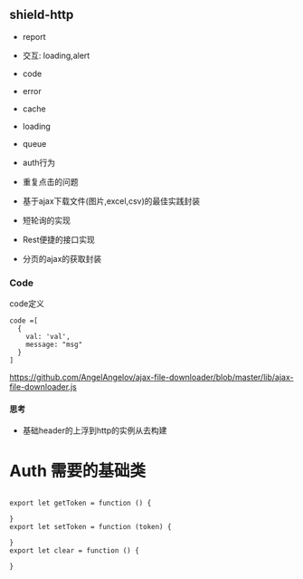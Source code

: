 ## shield-http
  - report
  - 交互: loading,alert
  - code
  - error 
  - cache
  - loading
  - queue
  - auth行为
  - 重复点击的问题
  
  
  - 基于ajax下载文件(图片,excel,csv)的最佳实践封装
  - 短轮询的实现
  -  Rest便捷的接口实现
  
  - 分页的ajax的获取封装


### Code 

code定义

    code =[
      {
        val: 'val',
        message: "msg"
      }
    ]


https://github.com/AngelAngelov/ajax-file-downloader/blob/master/lib/ajax-file-downloader.js


#### 思考

- 基础header的上浮到http的实例从去构建


# Auth 需要的基础类



  ```
  
  export let getToken = function () {
  
  }
  export let setToken = function (token) {
  
  }
  export let clear = function () {
   
  }
  
  ```
